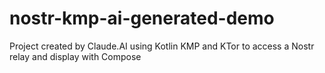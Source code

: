 # nostr-kmp-ai-generated-demo
Project created by Claude.AI using Kotlin KMP and KTor to access a Nostr relay and display with Compose
